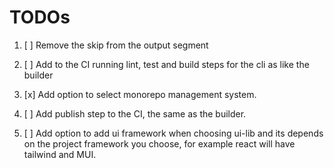 # TODOs

1. [ ] Remove the skip from the output segment

2. [ ] Add to the CI running lint, test and build steps for the cli as like the builder

3. [x] Add option to select monorepo management system.

4. [ ] Add publish step to the CI, the same as the builder.

6. [ ] Add option to add ui framework when choosing ui-lib and its depends on the project framework you choose, for example react will have tailwind and MUI.
